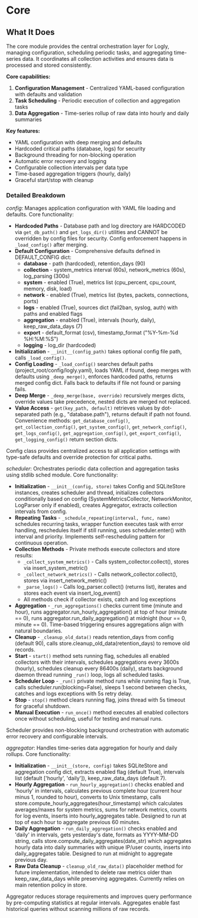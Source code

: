 # Core

## What It Does

The core module provides the central orchestration layer for Logly, managing configuration, scheduling periodic tasks, and aggregating time-series data. It coordinates all collection activities and ensures data is processed and stored consistently.

**Core capabilities:**

1. **Configuration Management** - Centralized YAML-based configuration with defaults and validation
2. **Task Scheduling** - Periodic execution of collection and aggregation tasks
3. **Data Aggregation** - Time-series rollup of raw data into hourly and daily summaries

**Key features:**

- YAML configuration with deep merging and defaults
- Hardcoded critical paths (database, logs) for security
- Background threading for non-blocking operation
- Automatic error recovery and logging
- Configurable collection intervals per data type
- Time-based aggregation triggers (hourly, daily)
- Graceful start/stop with cleanup

### Detailed Breakdown

*config*:
Manages application configuration with YAML file loading and defaults. Core functionality:

- **Hardcoded Paths** - Database path and log directory are HARDCODED via `get_db_path()` and `get_logs_dir()` utilities and CANNOT be overridden by config files for security. Config enforcement happens in `_load_config()` after merging.
- **Default Configuration** - Comprehensive defaults defined in DEFAULT_CONFIG dict:
  - **database** - path (hardcoded), retention_days (90)
  - **collection** - system_metrics interval (60s), network_metrics (60s), log_parsing (300s)
  - **system** - enabled (True), metrics list (cpu_percent, cpu_count, memory, disk, load)
  - **network** - enabled (True), metrics list (bytes, packets, connections, ports)
  - **logs** - enabled (True), sources dict (fail2ban, syslog, auth) with paths and enabled flags
  - **aggregation** - enabled (True), intervals (hourly, daily), keep_raw_data_days (7)
  - **export** - default_format (csv), timestamp_format ("%Y-%m-%d %H:%M:%S")
  - **logging** - log_dir (hardcoded)
- **Initialization** - `__init__(config_path)` takes optional config file path, calls `_load_config()`.
- **Config Loading** - `_load_config()` searches default paths (project_root/config/logly.yaml), loads YAML if found, deep merges with defaults using `_deep_merge()`, enforces hardcoded paths, returns merged config dict. Falls back to defaults if file not found or parsing fails.
- **Deep Merge** - `_deep_merge(base, override)` recursively merges dicts, override values take precedence, nested dicts are merged not replaced.
- **Value Access** - `get(key_path, default)` retrieves values by dot-separated path (e.g., "database.path"), returns default if path not found. Convenience methods: `get_database_config()`, `get_collection_config()`, `get_system_config()`, `get_network_config()`, `get_logs_config()`, `get_aggregation_config()`, `get_export_config()`, `get_logging_config()` return section dicts.

Config class provides centralized access to all application settings with type-safe defaults and override protection for critical paths.

*scheduler*:
Orchestrates periodic data collection and aggregation tasks using stdlib sched module. Core functionality:

- **Initialization** - `__init__(config, store)` takes Config and SQLiteStore instances, creates scheduler and thread, initializes collectors conditionally based on config (SystemMetricsCollector, NetworkMonitor, LogParser only if enabled), creates Aggregator, extracts collection intervals from config.
- **Repeating Tasks** - `_schedule_repeating(interval, func, name)` schedules recurring tasks, wrapper function executes task with error handling, reschedules itself if still running, uses scheduler.enter() with interval and priority. Implements self-rescheduling pattern for continuous operation.
- **Collection Methods** - Private methods execute collectors and store results:
  - `_collect_system_metrics()` - Calls system_collector.collect(), stores via insert_system_metric()
  - `_collect_network_metrics()` - Calls network_collector.collect(), stores via insert_network_metric()
  - `_parse_logs()` - Calls log_parser.collect() (returns list), iterates and stores each event via insert_log_event()
  - All methods check if collector exists, catch and log exceptions
- **Aggregation** - `_run_aggregations()` checks current time (minute and hour), runs aggregator.run_hourly_aggregation() at top of hour (minute == 0), runs aggregator.run_daily_aggregation() at midnight (hour == 0, minute == 0). Time-based triggering ensures aggregations align with natural boundaries.
- **Cleanup** - `_cleanup_old_data()` reads retention_days from config (default 90), calls store.cleanup_old_data(retention_days) to remove old records.
- **Start** - `start()` method sets running flag, schedules all enabled collectors with their intervals, schedules aggregations every 3600s (hourly), schedules cleanup every 86400s (daily), starts background daemon thread running `_run()` loop, logs all scheduled tasks.
- **Scheduler Loop** - `_run()` private method runs while running flag is True, calls scheduler.run(blocking=False), sleeps 1 second between checks, catches and logs exceptions with 5s retry delay.
- **Stop** - `stop()` method clears running flag, joins thread with 5s timeout for graceful shutdown.
- **Manual Execution** - `run_once()` method executes all enabled collectors once without scheduling, useful for testing and manual runs.

Scheduler provides non-blocking background orchestration with automatic error recovery and configurable intervals.

*aggregator*:
Handles time-series data aggregation for hourly and daily rollups. Core functionality:

- **Initialization** - `__init__(store, config)` takes SQLiteStore and aggregation config dict, extracts enabled flag (default True), intervals list (default ['hourly', 'daily']), keep_raw_data_days (default 7).
- **Hourly Aggregation** - `run_hourly_aggregation()` checks enabled and 'hourly' in intervals, calculates previous complete hour (current hour minus 1, rounded to hour), converts to Unix timestamp, calls store.compute_hourly_aggregates(hour_timestamp) which calculates averages/maxes for system metrics, sums for network metrics, counts for log events, inserts into hourly_aggregates table. Designed to run at top of each hour to aggregate previous 60 minutes.
- **Daily Aggregation** - `run_daily_aggregation()` checks enabled and 'daily' in intervals, gets yesterday's date, formats as YYYY-MM-DD string, calls store.compute_daily_aggregates(date_str) which aggregates hourly data into daily summaries with unique IP/user counts, inserts into daily_aggregates table. Designed to run at midnight to aggregate previous day.
- **Raw Data Cleanup** - `cleanup_old_raw_data()` placeholder method for future implementation, intended to delete raw metrics older than keep_raw_data_days while preserving aggregates. Currently relies on main retention policy in store.

Aggregator reduces storage requirements and improves query performance by pre-computing statistics at regular intervals. Aggregates enable fast historical queries without scanning millions of raw records.
